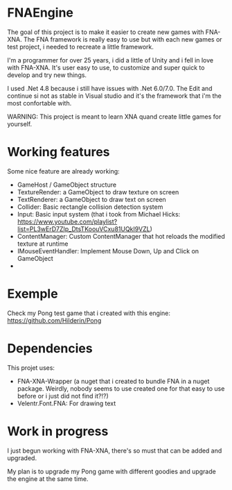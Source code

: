 # FNAEngine

The goal of this project is  to make it easier to create new games with FNA-XNA. The FNA framework is really easy to use but with each new games or test project, i needed to recreate a little framework.

I'm a programmer for over 25 years, i did a little of Unity and i fell in love with FNA-XNA. It's user easy to use, to customize and super quick to develop and try new things.

I used .Net 4.8 because i still have issues with .Net 6.0/7.0. The Edit and continue si not as stable in Visual studio and it's the framework that i'm the most confortable with.

WARNING: This project is meant to learn XNA quand create little games for yourself.


# Working features

Some nice feature are already working:

- GameHost / GameObject structure
- TextureRender: a GameObject to draw texture on screen
- TextRenderer: a GameObject to draw text on screen
- Collider: Basic rectangle collision detection system
- Input: Basic input system (that i took from Michael Hicks: https://www.youtube.com/playlist?list=PL3wErD7ZIp_DtsTKoouVCxu81UQkI9VZL)
- ContentManager: Custom ContentManager that hot reloads the modified texture at runtime
- IMouseEventHandler: Implement Mouse Down, Up and Click on GameObject
- 


# Exemple

Check my Pong test game that i created with this engine: https://github.com/Hilderin/Pong


# Dependencies

This projet uses:
- FNA-XNA-Wrapper (a nuget that i created to bundle FNA in a nuget package. Weirdly, nobody seems to use created one for that easy to use before or i just did not find it?!?)
- Velentr.Font.FNA: For drawing text


# Work in progress

I just begun working with FNA-XNA, there's so must that can be added and upgraded.

My plan is to upgrade my Pong game with different goodies and upgrade the engine at the same time.






